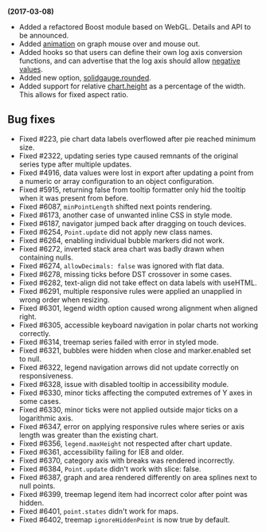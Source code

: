 **(2017-03-08)**
        
- Added a refactored Boost module based on WebGL. Details and API to be announced.
- Added [animation](http://api.highcharts.com/highcharts/plotOptions.series.states.hover.animation) on graph mouse over and mouse out.
- Added hooks so that users can define their own log axis conversion functions, and can advertise that the log axis should allow [negative values](http://jsfiddle.net/gh/get/library/pure/highcharts/highcharts/tree/samples/highcharts/yaxis/type-log-negative/).
- Added new option, [solidgauge.rounded](http://api.highcharts.com/highcharts/plotOptions.solidgauge.rounded).
- Added support for relative [chart.height](http://api.highcharts.com/highcharts/chart.height) as a percentage of the width. This allows for fixed aspect ratio.

## Bug fixes 
- Fixed #223, pie chart data labels overflowed after pie reached minimum size.
- Fixed #2322, updating series type caused remnants of the original series type after multiple updates.
- Fixed #4916, data values were lost in export after updating a point from a numeric or array configuration to an object configuration.
- Fixed #5915, returning false from tooltip formatter only hid the tooltip when it was present from before.
- Fixed #6087, `minPointLength` shifted next points rendering.
- Fixed #6173, another case of unwanted inline CSS in style mode.
- Fixed #6187, navigator jumped back after dragging on touch devices.
- Fixed #6254, `Point.update` did not apply new class names.
- Fixed #6264, enabling individual bubble markers did not work.
- Fixed #6272, inverted stack area chart was badly drawn when containing nulls.
- Fixed #6274, `allowDecimals: false` was ignored with flat data.
- Fixed #6278, missing ticks before DST crossover in some cases.
- Fixed #6282, text-align did not take effect on data labels with useHTML.
- Fixed #6291, multiple responsive rules were applied an unapplied in wrong order when resizing.
- Fixed #6301, legend width option caused wrong alignment when aligned right.
- Fixed #6305, accessible keyboard navigation in polar charts not working correctly.
- Fixed #6314, treemap series failed with error in styled mode.
- Fixed #6321, bubbles were hidden when close and marker.enabled set to null.
- Fixed #6322, legend navigation arrows did not update correctly on responsiveness.
- Fixed #6328, issue with disabled tooltip in accessibility module.
- Fixed #6330, minor ticks affecting the computed extremes of Y axes in some cases.
- Fixed #6330, minor ticks were not applied outside major ticks on a logarithmic axis.
- Fixed #6347, error on applying responsive rules where series or axis length was greater than the existing chart.
- Fixed #6356, `legend.maxHeight` not respected after chart update.
- Fixed #6361, accessibility failing for IE8 and older.
- Fixed #6370, category axis with breaks was rendered incorrectly.
- Fixed #6384, `Point.update` didn't work with slice: false.
- Fixed #6387, graph and area rendered differently on area splines next to null points.
- Fixed #6399, treemap legend item had incorrect color after point was hidden.
- Fixed #6401, `point.states` didn't work for maps.
- Fixed #6402, treemap `ignoreHiddenPoint` is now true by default.